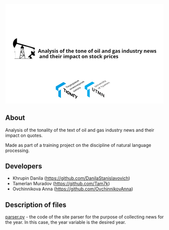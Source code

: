 <p align="center">
      <img src="logotype.png" width="700">
</p>


## About

Analysis of the tonality of the text of oil and gas industry news and their impact on quotes.

Made as part of a training project on the discipline of natural language processing.


## Developers

- Khrupin Danila (https://github.com/DanilaStanislavovich)
- Tamerlan Muradov (https://github.com/Tam7k)
- Ovchinnikova Anna (https://github.com/OvchinnikovAnna)

## Description of files
<p>
      <a href="/parser.py">parser.py</a> - the code of the site parser for the purpose of collecting news for the year.
      In this case, the year variable is the desired year.
</p>
